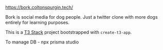 https://bork.coltonspurgin.tech/

Bork is social media for dog people. Just a twitter clone with more dogs entirely for learning purposes.

This is a [T3 Stack](https://create.t3.gg/) project bootstrapped with `create-t3-app`.

To manage DB - npx prisma studio

